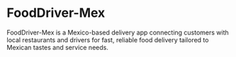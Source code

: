 # FoodDriver-Mex
FoodDriver-Mex is a Mexico-based delivery app connecting customers with local restaurants and drivers for fast, reliable food delivery tailored to Mexican tastes and service needs.
